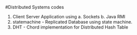 #Distributed Systems codes
1. Client Server Application using 
   a. Sockets
   b. Java RMI
2. statemachine - Replicated Database using state machine.
3. DHT - Chord implementation for Distributed Hash Table
